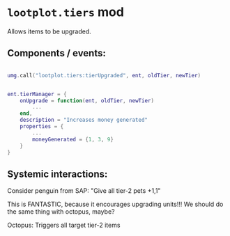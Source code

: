 

# `lootplot.tiers` mod
Allows items to be upgraded.


## Components / events:
```lua

umg.call("lootplot.tiers:tierUpgraded", ent, oldTier, newTier)


ent.tierManager = {
    onUpgrade = function(ent, oldTier, newTier)
        ...
    end,
    description = "Increases money generated"
    properties = {
        ...
        moneyGenerated = {1, 3, 9}
    }
}
```


## Systemic interactions:

Consider penguin from SAP:
"Give all tier-2 pets +1,1"

This is FANTASTIC, because it encourages upgrading units!!!
We should do the same thing with octopus, maybe?

Octopus:
Triggers all target tier-2 items

